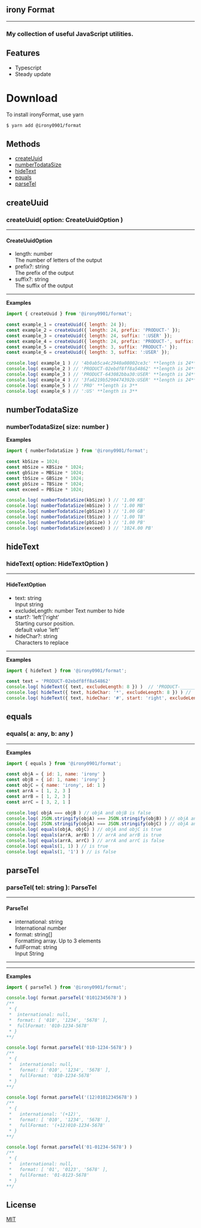 ## irony Format
---
### My collection of useful JavaScript utilities.
## Features
* Typescript
* Steady update

# Download
To install ironyFormat, use yarn
```
$ yarn add @irony0901/format
```
## Methods
* [createUuid](#createUuid)
* [numberTodataSize](#numberTodataSize)
* [hideText](#hideText)
* [equals](#equals)
* [parseTel](#parseTel)

## createUuid
### createUuid( option: CreateUuidOption )
---
#### CreateUuidOption
- length: number   
  The number of letters of the output
- prefix?: string   
  The prefix of the output
- suffix?: string   
  The suffix of the output
---
**Examples**
``` javascript
import { createUuid } from '@irony0901/format';

const example_1 = createUuid({ length: 24 });
const example_2 = createUuid({ length: 24, prefix: 'PRODUCT-' });
const example_3 = createUuid({ length: 24, suffix: ':USER' });
const example_4 = createUuid({ length: 24, prefix: 'PRODUCT-', suffix: ':USER' });
const example_5 = createUuid({ length: 3, suffix: 'PRODUCT-' });
const example_6 = createUuid({ length: 3, suffix: ':USER' });

console.log( example_1 ) // '4b0ab5ca4c2940a08002ce3c' **length is 24**
console.log( example_2 ) // 'PRODUCT-02ebdf8ff8a54862' **length is 24**
console.log( example_3 ) // 'PRODUCT-643082bba30:USER' **length is 24**
console.log( example_4 ) // '3fa6219b5290474392b:USER' **length is 24**
console.log( example_5 ) // 'PRO' **length is 3**
console.log( example_6 ) // ':US' **length is 3**

```

## numberTodataSize
### numberTodataSize( size: number )
**Examples**
``` javascript
import { numberTodataSize } from '@irony0901/format';

const kbSize = 1024;
const mbSize = KBSize * 1024;
const gbSize = MBSize * 1024;
const tbSize = GBSize * 1024;
const pbSize = TBSize * 1024;
const exceed = PBSize * 1024;

console.log( numberTodataSize(kbSize) ) // '1.00 KB'
console.log( numberTodataSize(mbSize) ) // '1.00 MB'
console.log( numberTodataSize(gbSize) ) // '1.00 GB'
console.log( numberTodataSize(tbSize) ) // '1.00 TB'
console.log( numberTodataSize(pbSize) ) // '1.00 PB'
console.log( numberTodataSize(exceed) ) // '1024.00 PB'

```

## hideText
### hideText( option: HideTextOption )
---
#### HideTextOption
- text: string   
  Input string
- excludeLength: number
  Text number to hide
- start?: 'left'|'right'   
  Starting cursor position.  
  default value 'left'
- hideChar?: string   
  Characters to replace
---
**Examples**
``` javascript
import { hideText } from '@irony0901/format';

const text = 'PRODUCT-02ebdf8ff8a54862'
console.log( hideText({ text, excludeLength: 8 }) )  // 'PRODUCT-________________'
console.log( hideText({ text, hideChar: '*', excludeLength: 8 }) ) // 'PRODUCT-****************'
console.log( hideText({ text, hideChar: '#', start: 'right', excludeLength: 8 }) ) // '################f8a54862'
```

## equals
### equals( a: any, b: any )
---
**Examples**
``` javascript
import { equals } from '@irony0901/format';

const objA = { id: 1, name: 'irony' }
const objB = { id: 1, name: 'irony' }
const objC = { name: 'irony', id: 1 }
const arrA = [ 1, 2, 3 ]
const arrB = [ 1, 2, 3 ]
const arrC = [ 3, 2, 1 ]

console.log( objA === objB ) // objA and objB is false
console.log( JSON.stringify(objA) === JSON.stringify(objB) ) // objA and objB is true
console.log( JSON.stringify(objA) === JSON.stringify(objC) ) // objA and objC is false
console.log( equals(objA, objC) ) // objA and objC is true
console.log( equals(arrA, arrB) ) // arrA and arrB is true
console.log( equals(arrA, arrC) ) // arrA and arrC is false
console.log( equals(1, 1) ) // is true
console.log( equals(1, '1') ) // is false

```

## parseTel
### parseTel( tel: string ): ParseTel
---
#### ParseTel
  - international: string   
  International number
  - format: string[]   
  Formatting array. Up to 3 elements
  - fullFormat: string   
  Input String

---
---
**Examples**
``` javascript
import { parseTel } from '@irony0901/format';

console.log( format.parseTel('01012345678') )
/**
 * {
 *  international: null,
 *  format: [ '010', '1234', '5678' ],
 *  fullFormat: '010-1234-5678'
 * }
**/

console.log( format.parseTel('010-1234-5678') )
/**
 * {
 *   international: null,
 *   format: [ '010', '1234', '5678' ],
 *   fullFormat: '010-1234-5678'
 * }
**/

console.log( format.parseTel('(12)01012345678') )
/**
 * {
 *   international: '(+12)',
 *   format: [ '010', '1234', '5678' ],
 *   fullFormat: '(+12)010-1234-5678'
 * }
**/

console.log( format.parseTel('01-01234-5678') )
/**
 * {
 *   international: null,
 *   format: [ '01', '0123', '5678' ],
 *   fullFormat: '01-0123-5678'
 * }
**/

```

## License
[MIT](LICENSE)